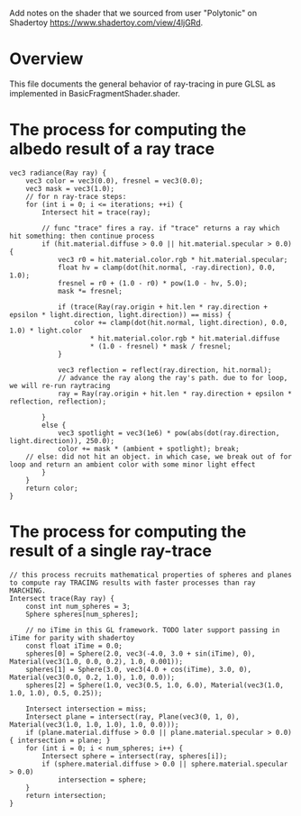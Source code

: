 Add notes on the shader that we sourced from user "Polytonic" on Shadertoy https://www.shadertoy.com/view/4ljGRd.

# Overview

This file documents the general behavior of ray-tracing in pure GLSL as implemented in BasicFragmentShader.shader.

# The process for computing the albedo result of a ray trace

	vec3 radiance(Ray ray) {
		vec3 color = vec3(0.0), fresnel = vec3(0.0);
		vec3 mask = vec3(1.0);
		// for n ray-trace steps:
		for (int i = 0; i <= iterations; ++i) {
			Intersect hit = trace(ray);

			// func "trace" fires a ray. if "trace" returns a ray which hit something: then continue process
			if (hit.material.diffuse > 0.0 || hit.material.specular > 0.0) {
				vec3 r0 = hit.material.color.rgb * hit.material.specular;
				float hv = clamp(dot(hit.normal, -ray.direction), 0.0, 1.0);
				fresnel = r0 + (1.0 - r0) * pow(1.0 - hv, 5.0);
				mask *= fresnel;

				if (trace(Ray(ray.origin + hit.len * ray.direction + epsilon * light.direction, light.direction)) == miss) {
					color += clamp(dot(hit.normal, light.direction), 0.0, 1.0) * light.color
						* hit.material.color.rgb * hit.material.diffuse
						* (1.0 - fresnel) * mask / fresnel;
				}

				vec3 reflection = reflect(ray.direction, hit.normal);
				// advance the ray along the ray's path. due to for loop, we will re-run raytracing
				ray = Ray(ray.origin + hit.len * ray.direction + epsilon * reflection, reflection);

			}
			else {
				vec3 spotlight = vec3(1e6) * pow(abs(dot(ray.direction, light.direction)), 250.0);
				color += mask * (ambient + spotlight); break;
        // else: did not hit an object. in which case, we break out of for loop and return an ambient color with some minor light effect
			}
		}
		return color;
	}
  
  # The process for computing the result of a single ray-trace
  
  	// this process recruits mathematical properties of spheres and planes to compute ray TRACING results with faster processes than ray MARCHING.
	Intersect trace(Ray ray) {
		const int num_spheres = 3;
		Sphere spheres[num_spheres];

		// no iTime in this GL framework. TODO later support passing in iTime for parity with shadertoy
		const float iTime = 0.0;
		spheres[0] = Sphere(2.0, vec3(-4.0, 3.0 + sin(iTime), 0), Material(vec3(1.0, 0.0, 0.2), 1.0, 0.001));
		spheres[1] = Sphere(3.0, vec3(4.0 + cos(iTime), 3.0, 0), Material(vec3(0.0, 0.2, 1.0), 1.0, 0.0));
		spheres[2] = Sphere(1.0, vec3(0.5, 1.0, 6.0), Material(vec3(1.0, 1.0, 1.0), 0.5, 0.25));

		Intersect intersection = miss;
		Intersect plane = intersect(ray, Plane(vec3(0, 1, 0), Material(vec3(1.0, 1.0, 1.0), 1.0, 0.0)));
		if (plane.material.diffuse > 0.0 || plane.material.specular > 0.0) { intersection = plane; }
		for (int i = 0; i < num_spheres; i++) {
			Intersect sphere = intersect(ray, spheres[i]);
			if (sphere.material.diffuse > 0.0 || sphere.material.specular > 0.0)
				intersection = sphere;
		}
		return intersection;
	}
